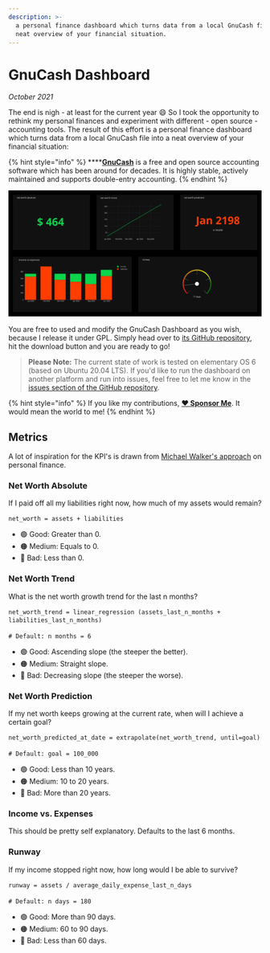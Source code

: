 ```yaml
---
description: >-
  a personal finance dashboard which turns data from a local GnuCash file into a
  neat overview of your financial situation.
---
```


# GnuCash Dashboard

_October 2021_

The end is nigh - at least for the current year :smile: So I took the opportunity to rethink my personal finances and experiment with different - open source - accounting tools. The result of this effort is a personal finance dashboard which turns data from a local GnuCash file into a neat overview of your financial situation:

{% hint style="info" %}
****[**GnuCash**](https://gnucash.org) is a free and open source accounting software which has been around for decades. It is highly stable, actively maintained and supports double-entry accounting.
{% endhint %}

![This is how my GnuCash Dashboard looks like](../.gitbook/assets/GnuCash-Dashboard-Screenshot.png)

You are free to used and modify the GnuCash Dashboard as you wish, because I release it under GPL. Simply head over to [its GitHub repository](https://github.com/marbetschar/GnuCash-Dashboard), hit the download button and you are ready to go!

> **Please Note:** The current state of work is tested on elementary OS 6 (based on Ubuntu 20.04 LTS). If you'd like to run the dashboard on another platform and run into issues, feel free to let me know in the [issues section of the GitHub repository](https://github.com/marbetschar/GnuCash-Dashboard/issues).

{% hint style="info" %}
If you like my contributions, [**❤️ Sponsor Me**](https://github.com/sponsors/marbetschar). It would mean the world to me!
{% endhint %}

## Metrics

A lot of inspiration for the KPI's is drawn from [Michael Walker's approach](https://memo.barrucadu.co.uk/personal-finance.html) on personal finance.

### Net Worth Absolute

If I paid off all my liabilities right now, how much of my assets would remain?

```
net_worth = assets + liabilities
```

* 🟢 Good: Greater than 0.
* 🟠 Medium: Equals to 0.
* 🔴 Bad: Less than 0.

### Net Worth Trend

What is the net worth growth trend for the last n months?

```
net_worth_trend = linear_regression (assets_last_n_months + liabilities_last_n_months)

# Default: n months = 6
```

* 🟢 Good: Ascending slope (the steeper the better).
* 🟠 Medium: Straight slope.
* 🔴 Bad: Decreasing slope (the steeper the worse).

### Net Worth Prediction

If my net worth keeps growing at the current rate, when will I achieve a certain goal?

```
net_worth_predicted_at_date = extrapolate(net_worth_trend, until=goal)

# Default: goal = 100_000
```

* 🟢 Good: Less than 10 years.
* 🟠 Medium: 10 to 20 years.
* 🔴 Bad: More than 20 years.

### Income vs. Expenses

This should be pretty self explanatory. Defaults to the last 6 months.

### Runway

If my income stopped right now, how long would I be able to survive?

```
runway = assets / average_daily_expense_last_n_days

# Default: n days = 180
```

* 🟢 Good: More than 90 days.
* 🟠 Medium: 60 to 90 days.
* 🔴 Bad: Less than 60 days.
